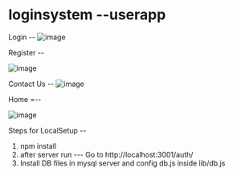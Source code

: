 # loginsystem --userapp
Login --
![image](https://user-images.githubusercontent.com/110299704/196748569-077efb8b-5354-49f5-b814-2bba84bdb7ae.png)

Register --

![image](https://user-images.githubusercontent.com/110299704/196748632-50952719-b09e-43a8-8fec-6636fc37a179.png)


Contact Us --
![image](https://user-images.githubusercontent.com/110299704/196748677-62183887-b4a9-4838-b3e1-8638623eb60b.png)

Home =--

![image](https://user-images.githubusercontent.com/110299704/196748735-ed5437fb-2f7c-4e95-aa0d-50efe915a1a6.png)


Steps for LocalSetup --

1. npm install 
2. after server run --- Go to http://localhost:3001/auth/
3. Install DB files  in mysql server and config db.js inside lib/db.js
 
